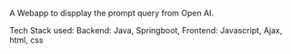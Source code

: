 A Webapp to dispplay the prompt query from Open AI.

Tech Stack used: Backend: Java, Springboot, Frontend: Javascript, Ajax, html, css  
